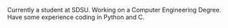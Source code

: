 Currently a student at SDSU. 
Working on a Computer Engineering Degree. Have some experience coding in Python and C.

<!---
CNocilo/CNocilo is a ✨ special ✨ repository because its `README.md` (this file) appears on your GitHub profile.
You can click the Preview link to take a look at your changes.
--->
